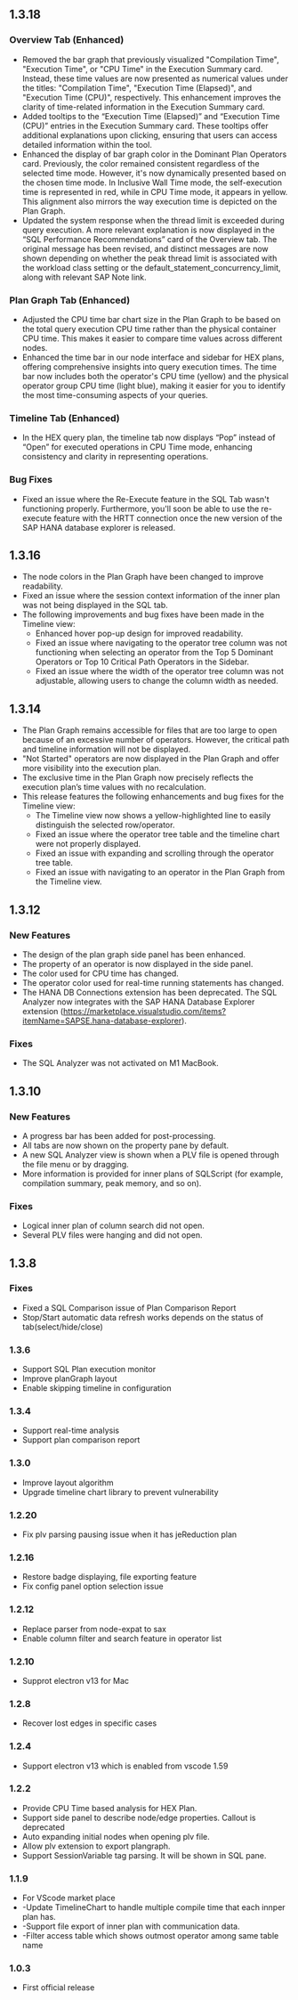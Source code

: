 ## 1.3.18
### Overview Tab (Enhanced)
- Removed the bar graph that previously visualized "Compilation Time", "Execution Time", or "CPU Time" in the Execution Summary card. Instead, these time values are now presented as numerical values under the titles: "Compilation Time", "Execution Time (Elapsed)", and "Execution Time (CPU)", respectively. This enhancement improves the clarity of time-related information in the Execution Summary card.
- Added tooltips to the “Execution Time (Elapsed)” and “Execution Time (CPU)” entries in the Execution Summary card. These tooltips offer additional explanations upon clicking, ensuring that users can access detailed information within the tool.
- Enhanced the display of bar graph color in the Dominant Plan Operators card. Previously, the color remained consistent regardless of the selected time mode. However, it's now dynamically presented based on the chosen time mode. In Inclusive Wall Time mode, the self-execution time is represented in red, while in CPU Time mode, it appears in yellow. This alignment also mirrors the way execution time is depicted on the Plan Graph.
- Updated the system response when the thread limit is exceeded during query execution. A more relevant explanation is now displayed in the “SQL Performance Recommendations” card of the Overview tab. The original message has been revised, and distinct messages are now shown depending on whether the peak thread limit is associated with the workload class setting or the default_statement_concurrency_limit, along with relevant SAP Note link.

### Plan Graph Tab (Enhanced)
- Adjusted the CPU time bar chart size in the Plan Graph to be based on the total query execution CPU time rather than the physical container CPU time. This makes it easier to compare time values across different nodes.
- Enhanced the time bar in our node interface and sidebar for HEX plans, offering comprehensive insights into query execution times. The time bar now includes both the operator's CPU time (yellow) and the physical operator group CPU time (light blue), making it easier for you to identify the most time-consuming aspects of your queries.

### Timeline Tab (Enhanced)
- In the HEX query plan, the timeline tab now displays “Pop” instead of “Open” for executed operations in CPU Time mode, enhancing consistency and clarity in representing operations.

### Bug Fixes
- Fixed an issue where the Re-Execute feature in the SQL Tab wasn't functioning properly. Furthermore, you'll soon be able to use the re-execute feature with the HRTT connection once the new version of the SAP HANA database explorer is released.

## 1.3.16
- The node colors in the Plan Graph have been changed to improve readability.
- Fixed an issue where the session context information of the inner plan was not being displayed in the SQL tab.
- The following improvements and bug fixes have been made in the Timeline view:
  - Enhanced hover pop-up design for improved readability.
  - Fixed an issue where navigating to the operator tree column was not functioning when selecting an operator from the Top 5 Dominant Operators or Top 10 Critical Path Operators in the Sidebar.
  - Fixed an issue where the width of the operator tree column was not adjustable, allowing users to change the column width as needed.

## 1.3.14
- The Plan Graph remains accessible for files that are too large to open because of an excessive number of operators. However, the critical path and timeline information will not be displayed.
- "Not Started" operators are now displayed in the Plan Graph and offer more visibility into the execution plan.
- The exclusive time in the Plan Graph now precisely reflects the execution plan’s time values with no recalculation.
- This release features the following enhancements and bug fixes for the Timeline view:
  - The Timeline view now shows a yellow-highlighted line to easily distinguish the selected row/operator.
  - Fixed an issue where the operator tree table and the timeline chart were not properly displayed.
  - Fixed an issue with expanding and scrolling through the operator tree table.
  - Fixed an issue with navigating to an operator in the Plan Graph from the Timeline view.

## 1.3.12

### New Features

- The design of the plan graph side panel has been enhanced.
- The property of an operator is now displayed in the side panel.
- The color used for CPU time has changed.
- The operator color used for real-time running statements has changed.
- The HANA DB Connections extension has been deprecated. The SQL Analyzer now integrates with the SAP HANA Database Explorer extension (https://marketplace.visualstudio.com/items?itemName=SAPSE.hana-database-explorer).

### Fixes

- The SQL Analyzer was not activated on M1 MacBook.

## 1.3.10

### New Features

- A progress bar has been added for post-processing.
- All tabs are now shown on the property pane by default.
- A new SQL Analyzer view is shown when a PLV file is opened through the file menu or by dragging.
- More information is provided for inner plans of SQLScript (for example, compilation summary, peak memory, and so on).

### Fixes

- Logical inner plan of column search did not open.
- Several PLV files were hanging and did not open.

## 1.3.8

### Fixes

- Fixed a SQL Comparison issue of Plan Comparison Report
- Stop/Start automatic data refresh works depends on the status of tab(select/hide/close)

### 1.3.6

- Support SQL Plan execution monitor
- Improve planGraph layout
- Enable skipping timeline in configuration

### 1.3.4

- Support real-time analysis
- Support plan comparison report

### 1.3.0

- Improve layout algorithm
- Upgrade timeline chart library to prevent vulnerability

### 1.2.20

- Fix plv parsing pausing issue when it has jeReduction plan

### 1.2.16

- Restore badge displaying, file exporting feature
- Fix config panel option selection issue

### 1.2.12

- Replace parser from node-expat to sax
- Enable column filter and search feature in operator list

### 1.2.10

- Supprot electron v13 for Mac

### 1.2.8

- Recover lost edges in specific cases

### 1.2.4

- Support electron v13 which is enabled from vscode 1.59

### 1.2.2

- Provide CPU Time based analysis for HEX Plan.
- Support side panel to describe node/edge properties. Callout is deprecated
- Auto expanding initial nodes when opening plv file.
- Allow plv extension to export plangraph.
- Support SessionVariable tag parsing. It will be shown in SQL pane.

### 1.1.9

- For VScode market place
- -Update TimelineChart to handle multiple compile time that each innper plan has.
- -Support file export of inner plan with communication data.
- -Filter access table which shows outmost operator among same table name

### 1.0.3

- First official release
